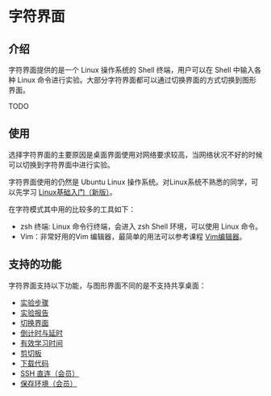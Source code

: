 # 字符界面

## 介绍

字符界面提供的是一个 Linux 操作系统的 Shell 终端，用户可以在 Shell 中输入各种 Linux 命令进行实验。大部分字符界面都可以通过切换界面的方式切换到图形界面。

TODO

## 使用

选择字符界面的主要原因是桌面界面使用对网络要求较高，当网络状况不好的时候可以切换到字符界面中进行实验。

字符界面使用的仍然是 Ubuntu Linux 操作系统。对Linux系统不熟悉的同学，可以先学习 [Linux基础入门（新版）](https://www.shiyanlou.com/courses/1)。

在字符模式其中用的比较多的工具如下：

* zsh 终端: Linux 命令行终端，会进入 zsh Shell 环境，可以使用 Linux 命令。
* Vim：非常好用的Vim 编辑器，最简单的用法可以参考课程 [Vim编辑器](https://www.shiyanlou.com/courses/2)。

## 支持的功能

字符界面支持以下功能，与图形界面不同的是不支持共享桌面：

* [实验步骤](../feature/lab_steps.md)
* [实验报告](../feature/lab_reports.md)
* [切换界面](../feature/switch_ui.md)
* [倒计时与延时](../feature/count_down.md)
* [有效学习时间](../feature/study_time.md)
* [剪切板](../feature/clipboard.md)
* [下载代码](../feature/download_code.md)
* [SSH 直连（会员）](../feature/ssh.md)
* [保存环境（会员）](../feature/save_lab.md)


